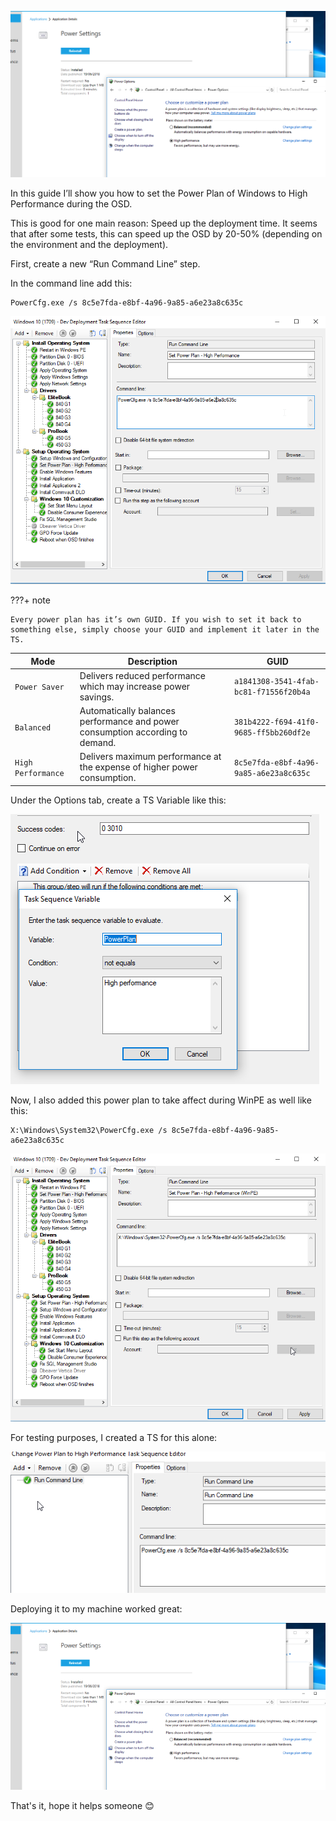 ![](images/power-plan/1.png)

In this guide I’ll show you how to set the Power Plan of Windows to High Performance during the OSD.

This is good for one main reason: Speed up the deployment time. It seems that after some tests, this can speed up the OSD by 20-50% (depending on the environment and the deployment).

First, create a new “Run Command Line” step.

In the command line add this:

```
PowerCfg.exe /s 8c5e7fda-e8bf-4a96-9a85-a6e23a8c635c
```

![](images/power-plan/2.png)

???+ note

    Every power plan has it’s own GUID. If you wish to set it back to something else, simply choose your GUID and implement it later in the TS.

| Mode      | Description                          | GUID    |
| ----------- | ------------------------------------ |  ------------ |
| `Power Saver`       | Delivers reduced performance which may increase power savings.   | `a1841308-3541-4fab-bc81-f71556f20b4a` |
| `Balanced`       | Automatically balances performance and power consumption according to demand.  | `381b4222-f694-41f0-9685-ff5bb260df2e` |
| `High Performance`    | Delivers maximum performance at the expense of higher power consumption.  | `8c5e7fda-e8bf-4a96-9a85-a6e23a8c635c` |

Under the Options tab, create a TS Variable like this:

![](images/power-plan/3.png)

Now, I also added this power plan to take affect during WinPE as well like this:

```
X:\Windows\System32\PowerCfg.exe /s 8c5e7fda-e8bf-4a96-9a85-a6e23a8c635c
```

![](images/power-plan/4.png)

For testing purposes, I created a TS for this alone:

![](images/power-plan/5.png)

Deploying it to my machine worked great:

![](images/power-plan/6.png)

That's it, hope it helps someone 😊
